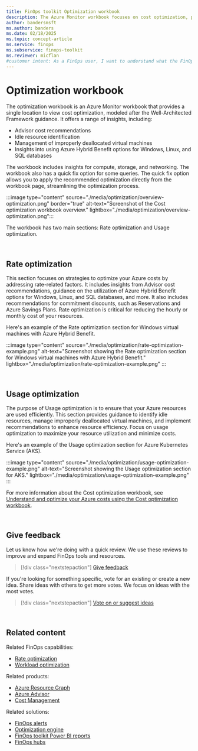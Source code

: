 ```yaml
---
title: FinOps toolkit Optimization workbook
description: The Azure Monitor workbook focuses on cost optimization, providing insights and recommendations for improving cost efficiency in your Azure environment.
author: bandersmsft
ms.author: banders
ms.date: 02/18/2025
ms.topic: concept-article
ms.service: finops
ms.subservice: finops-toolkit
ms.reviewer: micflan
#customer intent: As a FinOps user, I want to understand what the FinOps Optimization workbook is and how it can help me implement the Workload optimization and Rate optimization FinOps capabilities.
---
```


<!-- markdownlint-disable-next-line MD025 -->
# Optimization workbook

The optimization workbook is an Azure Monitor workbook that provides a single location to view cost optimization, modeled after the Well-Architected Framework guidance. It offers a range of insights, including:

- Advisor cost recommendations
- Idle resource identification
- Management of improperly deallocated virtual machines
- Insights into using Azure Hybrid Benefit options for Windows, Linux, and SQL databases

The workbook includes insights for compute, storage, and networking. The workbook also has a quick fix option for some queries. The quick fix option allows you to apply the recommended optimization directly from the workbook page, streamlining the optimization process.

:::image type="content" source="./media/optimization/overview-optimization.png" border="true" alt-text="Screenshot of the Cost optimization workbook overview." lightbox="./media/optimization/overview-optimization.png":::

The workbook has two main sections: Rate optimization and Usage optimization.

<br>

## Rate optimization

This section focuses on strategies to optimize your Azure costs by addressing rate-related factors. It includes insights from Advisor cost recommendations, guidance on the utilization of Azure Hybrid Benefit options for Windows, Linux, and SQL databases, and more. It also includes recommendations for commitment discounts, such as Reservations and Azure Savings Plans. Rate optimization is critical for reducing the hourly or monthly cost of your resources.

Here's an example of the Rate optimization section for Windows virtual machines with Azure Hybrid Benefit.

:::image type="content" source="./media/optimization/rate-optimization-example.png" alt-text="Screenshot showing the Rate optimization section for Windows virtual machines with Azure Hybrid Benefit." lightbox="./media/optimization/rate-optimization-example.png" :::

<br>

## Usage optimization

The purpose of Usage optimization is to ensure that your Azure resources are used efficiently. This section provides guidance to identify idle resources, manage improperly deallocated virtual machines, and implement recommendations to enhance resource efficiency. Focus on usage optimization to maximize your resource utilization and minimize costs.

Here's an example of the Usage optimization section for Azure Kubernetes Service (AKS).

:::image type="content" source="./media/optimization/usage-optimization-example.png" alt-text="Screenshot showing the Usage optimization section for AKS." lightbox="./media/optimization/usage-optimization-example.png" :::

For more information about the Cost optimization workbook, see [Understand and optimize your Azure costs using the Cost optimization workbook](/azure/advisor/advisor-cost-optimization-workbook).

<br>

## Give feedback

Let us know how we're doing with a quick review. We use these reviews to improve and expand FinOps tools and resources.

> [!div class="nextstepaction"]
> [Give feedback](https://portal.azure.com/#view/HubsExtension/InProductFeedbackBlade/extensionName/FinOpsToolkit/cesQuestion/How%20easy%20or%20hard%20is%20it%20to%20use%20FinOps%20workbooks%3F/cvaQuestion/How%20valuable%20are%20FinOps%20workbooks%3F/surveyId/FTK0.9/bladeName/Workbooks.Optimization/featureName/Overview)

If you're looking for something specific, vote for an existing or create a new idea. Share ideas with others to get more votes. We focus on ideas with the most votes.

> [!div class="nextstepaction"]
> [Vote on or suggest ideas](https://github.com/microsoft/finops-toolkit/issues?q=is%3Aissue%20is%3Aopen%20label%3A%22Tool%3A%20Workbooks%22%20sort%3A"reactions-%2B1-desc")

<br>

## Related content

Related FinOps capabilities:

- [Rate optimization](../../framework/optimize/rates.md)
- [Workload optimization](../../framework/optimize/workloads.md)

Related products:

- [Azure Resource Graph](/azure/governance/resource-graph/)
- [Azure Advisor](/azure/advisor/)
- [Cost Management](/azure/cost-management-billing/costs/)

Related solutions:

- [FinOps alerts](../alerts/finops-alerts-overview.md)
- [Optimization engine](../optimization-engine/overview.md)
- [FinOps toolkit Power BI reports](../power-bi/reports.md)
- [FinOps hubs](../hubs/finops-hubs-overview.md)

<br>
